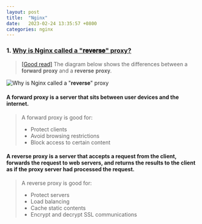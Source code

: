 ```yaml
---
layout: post
title:  "Nginx"
date:   2023-02-24 13:35:57 +0800
categories: nginx
---
```


### 1. [Why is Nginx called a "𝐫𝐞𝐯𝐞𝐫𝐬𝐞" proxy?](https://twitter.com/alexxubyte/status/1575511993414389762)

> [[Good read]](https://www.cloudflare.com/learning/cdn/glossary/reverse-proxy/)
> The diagram below shows the differences between a 𝐟𝐨𝐫𝐰𝐚𝐫𝐝 𝐩𝐫𝐨𝐱𝐲 and a 𝐫𝐞𝐯𝐞𝐫𝐬𝐞 𝐩𝐫𝐨𝐱𝐲.

![Why is Nginx called a "𝐫𝐞𝐯𝐞𝐫𝐬𝐞" proxy](https://pbs.twimg.com/media/Fd1XzVtUcAAlOrH?format=jpg&name=medium)

#### A forward proxy is a server that sits between user devices and the internet. 
> A forward proxy is good for:
> - Protect clients
> - Avoid browsing restrictions
> - Block access to certain content


#### A reverse proxy is a server that accepts a request from the client, forwards the request to web servers, and returns the results to the client as if the proxy server had processed the request.

> A reverse proxy is good for:
> - Protect servers
> - Load balancing
> - Cache static contents
> - Encrypt and decrypt SSL communications
